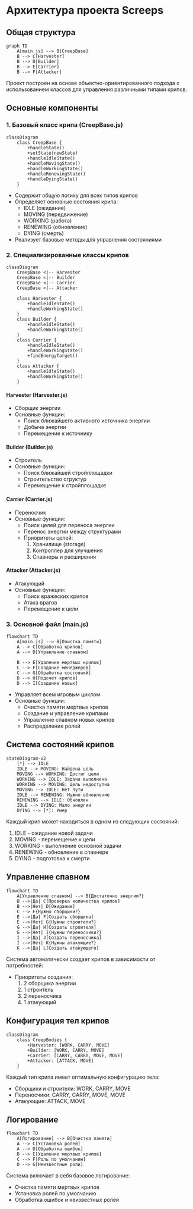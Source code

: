 # Архитектура проекта Screeps

## Общая структура

```mermaid
graph TD
    A[main.js] --> B[CreepBase]
    B --> C[Harvester]
    B --> D[Builder]
    B --> E[Carrier]
    B --> F[Attacker]
```

Проект построен на основе объектно-ориентированного подхода с использованием классов для управления различными типами крипов.

## Основные компоненты

### 1. Базовый класс крипа (CreepBase.js)
```mermaid
classDiagram
    class CreepBase {
        +handleState()
        +setState(newState)
        +handleIdleState()
        +handleMovingState()
        +handleWorkingState()
        +handleRenewingState()
        +handleDyingState()
    }
```
- Содержит общую логику для всех типов крипов
- Определяет основные состояния крипа:
  - IDLE (ожидание)
  - MOVING (передвижение)
  - WORKING (работа)
  - RENEWING (обновление)
  - DYING (смерть)
- Реализует базовые методы для управления состояниями

### 2. Специализированные классы крипов

```mermaid
classDiagram
    CreepBase <|-- Harvester
    CreepBase <|-- Builder
    CreepBase <|-- Carrier
    CreepBase <|-- Attacker
    
    class Harvester {
        +handleIdleState()
        +handleWorkingState()
    }
    class Builder {
        +handleIdleState()
        +handleWorkingState()
    }
    class Carrier {
        +handleIdleState()
        +handleWorkingState()
        +findEnergyTarget()
    }
    class Attacker {
        +handleIdleState()
        +handleWorkingState()
    }
```

#### Harvester (Harvester.js)
- Сборщик энергии
- Основные функции:
  - Поиск ближайшего активного источника энергии
  - Добыча энергии
  - Перемещение к источнику

#### Builder (Builder.js)
- Строитель
- Основные функции:
  - Поиск ближайшей стройплощадки
  - Строительство структур
  - Перемещение к стройплощадке

#### Carrier (Carrier.js)
- Переносчик
- Основные функции:
  - Поиск целей для переноса энергии
  - Перенос энергии между структурами
  - Приоритеты целей:
    1. Хранилище (storage)
    2. Контроллер для улучшения
    3. Спавнеры и расширения

#### Attacker (Attacker.js)
- Атакующий
- Основные функции:
  - Поиск вражеских крипов
  - Атака врагов
  - Перемещение к цели

### 3. Основной файл (main.js)
```mermaid
flowchart TD
    A[main.js] --> B[Очистка памяти]
    A --> C[Обработка крипов]
    A --> D[Управление спавном]
    
    B --> E[Удаление мертвых крипов]
    C --> F[Создание менеджеров]
    C --> G[Обработка состояний]
    D --> H[Подсчет крипов]
    D --> I[Создание новых]
```
- Управляет всем игровым циклом
- Основные функции:
  - Очистка памяти мертвых крипов
  - Создание и управление крипами
  - Управление спавном новых крипов
  - Распределение ролей

## Система состояний крипов

```mermaid
stateDiagram-v2
    [*] --> IDLE
    IDLE --> MOVING: Найдена цель
    MOVING --> WORKING: Достиг цели
    WORKING --> IDLE: Задача выполнена
    WORKING --> MOVING: Цель недоступна
    MOVING --> IDLE: Нет пути
    IDLE --> RENEWING: Нужно обновление
    RENEWING --> IDLE: Обновлен
    IDLE --> DYING: Мало энергии
    DYING --> [*]: Умер
```

Каждый крип может находиться в одном из следующих состояний:
1. IDLE - ожидание новой задачи
2. MOVING - перемещение к цели
3. WORKING - выполнение основной задачи
4. RENEWING - обновление в спавнере
5. DYING - подготовка к смерти

## Управление спавном

```mermaid
flowchart TD
    A[Управление спавном] --> B{Достаточно энергии?}
    B -->|Да| C[Проверка количества крипов]
    B -->|Нет| D[Ожидание]
    C --> E{Нужны сборщики?}
    E -->|Да| F[Создать сборщика]
    E -->|Нет| G{Нужны строители?}
    G -->|Да| H[Создать строителя]
    G -->|Нет| I{Нужны переносчики?}
    I -->|Да| J[Создать переносчика]
    I -->|Нет| K{Нужны атакующие?}
    K -->|Да| L[Создать атакующего]
```

Система автоматически создает крипов в зависимости от потребностей:
- Приоритеты создания:
  1. 2 сборщика энергии
  2. 1 строитель
  3. 2 переносчика
  4. 1 атакующий

## Конфигурация тел крипов

```mermaid
classDiagram
    class CreepBodies {
        +Harvester: [WORK, CARRY, MOVE]
        +Builder: [WORK, CARRY, MOVE]
        +Carrier: [CARRY, CARRY, MOVE, MOVE]
        +Attacker: [ATTACK, MOVE]
    }
```

Каждый тип крипа имеет оптимальную конфигурацию тела:
- Сборщики и строители: WORK, CARRY, MOVE
- Переносчики: CARRY, CARRY, MOVE, MOVE
- Атакующие: ATTACK, MOVE

## Логирование

```mermaid
flowchart TD
    A[Логирование] --> B[Очистка памяти]
    A --> C[Установка ролей]
    A --> D[Обработка ошибок]
    B --> E[Удаление мертвых крипов]
    C --> F[Роль по умолчанию]
    D --> G[Неизвестные роли]
```

Система включает в себя базовое логирование:
- Очистка памяти мертвых крипов
- Установка ролей по умолчанию
- Обработка ошибок и неизвестных ролей